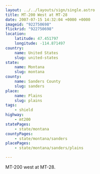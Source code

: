 ```yaml
---
layout: ../../layouts/sign/single.astro
title: MT-200 West at MT-28
date: 2007-07-15 14:32:04 +0000 +0000
imageid: "922750698"
flickrid: "922750698"
location:
    latitude: 47.451797
    longitude: -114.871497
country:
    name: United States
    slug: united-states
state:
    name: Montana
    slug: montana
county:
    name: Sanders County
    slug: sanders
place:
    name: Plains
    slug: plains
tags:
    - shield
highway:
    - mt200
statePages:
    - state/montana
countyPages:
    - state/montana/sanders
placePages:
    - state/montana/sanders/plains

---
```

MT-200 west at MT-28.